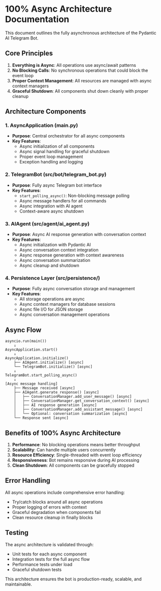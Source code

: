 # 100% Async Architecture Documentation

This document outlines the fully asynchronous architecture of the Pydantic AI Telegram Bot.

## Core Principles

1. **Everything is Async**: All operations use async/await patterns
2. **No Blocking Calls**: No synchronous operations that could block the event loop
3. **Proper Context Management**: All resources are managed with async context managers
4. **Graceful Shutdown**: All components shut down cleanly with proper cleanup

## Architecture Components

### 1. AsyncApplication (main.py)
- **Purpose**: Central orchestrator for all async components
- **Key Features**:
  - Async initialization of all components
  - Async signal handling for graceful shutdown
  - Proper event loop management
  - Exception handling and logging

### 2. TelegramBot (src/bot/telegram_bot.py)
- **Purpose**: Fully async Telegram bot interface
- **Key Features**:
  - `start_polling_async()`: Non-blocking message polling
  - Async message handlers for all commands
  - Async integration with AI agent
  - Context-aware async shutdown

### 3. AIAgent (src/agent/ai_agent.py)
- **Purpose**: Async AI response generation with conversation context
- **Key Features**:
  - Async initialization with Pydantic AI
  - Async conversation context integration
  - Async response generation with context awareness
  - Async conversation summarization
  - Async cleanup and shutdown

### 4. Persistence Layer (src/persistence/)
- **Purpose**: Fully async conversation storage and management
- **Key Features**:
  - All storage operations are async
  - Async context managers for database sessions
  - Async file I/O for JSON storage
  - Async conversation management operations

## Async Flow

```
asyncio.run(main())
    ↓
AsyncApplication.start()
    ↓
AsyncApplication.initialize()
    ├── AIAgent.initialize() [async]
    └── TelegramBot.initialize() [async]
    ↓
TelegramBot.start_polling_async()
    ↓
[Async message handling]
    ├── Message received [async]
    ├── AIAgent.generate_response() [async]
    │   ├── ConversationManager.add_user_message() [async]
    │   ├── ConversationManager.get_conversation_context() [async]
    │   ├── AI response generation [async]
    │   ├── ConversationManager.add_assistant_message() [async]
    │   └── Optional: conversation summarization [async]
    └── Response sent [async]
```

## Benefits of 100% Async Architecture

1. **Performance**: No blocking operations means better throughput
2. **Scalability**: Can handle multiple users concurrently
3. **Resource Efficiency**: Single-threaded with event loop efficiency
4. **Responsiveness**: Bot remains responsive during AI processing
5. **Clean Shutdown**: All components can be gracefully stopped

## Error Handling

All async operations include comprehensive error handling:
- Try/catch blocks around all async operations
- Proper logging of errors with context
- Graceful degradation when components fail
- Clean resource cleanup in finally blocks

## Testing

The async architecture is validated through:
- Unit tests for each async component
- Integration tests for the full async flow
- Performance tests under load
- Graceful shutdown tests

This architecture ensures the bot is production-ready, scalable, and maintainable.
